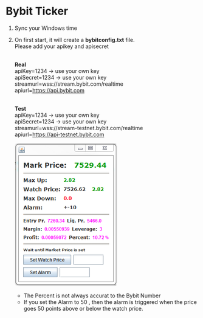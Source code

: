 # Bybit Ticker

1. Sync your Windows time
2. On first start, it will create a <b>bybitconfig.txt</b> file. </br>
   Please add your apikey and apisecret</br></br>
   
   <b>Real</b></br>
   apiKey=1234 -> use your own key</br>
   apiSecret=1234 -> use your own key</br>
   streamurl=wss://stream.bybit.com/realtime</br>
   apiurl=https://api.bybit.com</br></br>
   
   <b>Test</b></br>
   apiKey=1234 -> use your own key</br>
   apiSecret=1234 -> use your own key</br>
   streamurl=wss://stream-testnet.bybit.com/realtime</br>
   apiurl=https://api-testnet.bybit.com</br>

   ![Screenshot](ticker.PNG)
   
   - The Percent is not always accurat to the Bybit Number
   - If you set the Alarm to 50 , then the alarm is triggered when the price goes 50 points above or below the watch price.
